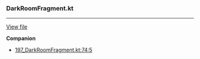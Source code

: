 ### DarkRoomFragment.kt
---
[View file](files/197_DarkRoomFragment.kt)

**Companion**

 - [197_DarkRoomFragment.kt:74:5](files/197_DarkRoomFragment.kt#L74)
